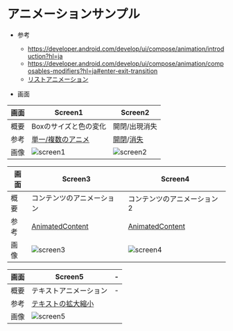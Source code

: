 # アニメーションサンプル
- 参考
  - https://developer.android.com/develop/ui/compose/animation/introduction?hl=ja
  - https://developer.android.com/develop/ui/compose/animation/composables-modifiers?hl=ja#enter-exit-transition
  - [リストアニメーション](https://developer.android.com/develop/ui/compose/lists?hl=ja#item-animations)

- 画面
  
| 画面  | Screen1️  | Screen2  |
|---|---|---|
| 概要 | Boxのサイズと色の変化 | 開閉/出現消失 |
| 参考 | [単一/複数のアニメ](https://developer.android.com/develop/ui/compose/animation/value-based?hl=ja#animate-as-state) | [開閉](https://developer.android.com/develop/ui/compose/animation/composables-modifiers?hl=ja#animation-modifiers)/[消失](https://developer.android.com/develop/ui/compose/animation/composables-modifiers?hl=ja#animatedvisibility) |
| 画像 |![screen1](https://github.com/user-attachments/assets/01ce48e9-d3d9-4365-b60a-3e20ea299e50)|![screen2](https://github.com/user-attachments/assets/a9efc713-8901-4959-a732-f3a0c6ded346) |


| 画面  | Screen3  | Screen4  |
|---|---|---|
| 概要 | コンテンツのアニメーション | コンテンツのアニメーション2 |
| 参考 | [AnimatedContent](https://developer.android.com/develop/ui/compose/animation/composables-modifiers?hl=ja#animatedcontent) |[AnimatedContent](https://developer.android.com/develop/ui/compose/animation/composables-modifiers?hl=ja#animatedcontent) |
| 画像 |![screen3](https://github.com/user-attachments/assets/afa868f7-fabb-4ecd-abc0-32f7bd292be7)|![screen4](https://github.com/user-attachments/assets/7d12657b-2a92-41f5-8c4d-d8c68d5c1f03)|

| 画面  | Screen5  | -  |
|---|---|---|
| 概要 | テキストアニメーション | - |
| 参考 | [テキストの拡大縮小](https://developer.android.com/develop/ui/compose/animation/quick-guide?hl=ja#animate-text-scale) |
| 画像 |![screen5](https://github.com/user-attachments/assets/16199d49-fc91-4e82-83cc-43cdb450625d)||




